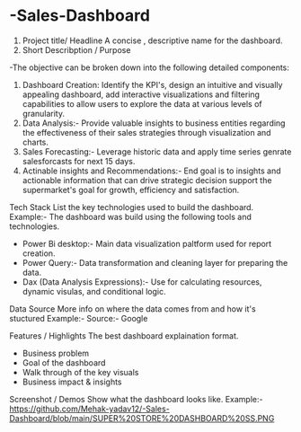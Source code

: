 # -Sales-Dashboard
1. Project title/ Headline
A concise , descriptive name for the dashboard.
2. Short Describption / Purpose
   
-The objective can be broken down into the following detailed components:
1. Dashboard Creation: Identify the KPI's, design an intuitive and visually appealing dashboard, add interactive visualizations and filtering capabilities to allow users to explore the data at various levels of granularity.
2. Data Analysis:- Provide valuable insights to business entities regarding the effectiveness of their sales strategies through visualization and charts.
3. Sales Forecasting:- Leverage historic data and apply time series genrate salesforcasts for next 15 days.
4. Actinable insights and Recommendations:- End goal is to insights and actionable information that can drive strategic decision support the supermarket's goal for growth, efficiency and satisfaction.

Tech Stack
List the key technologies used to build the dashboard.
Example:-
The dashboard was build using the following tools and technologies.
- Power Bi desktop:- Main data visualization paltform used for report creation.
- Power Query:- Data transformation and cleaning layer for preparing the data.
- Dax (Data Analysis Expressions):- Use for calculating resources, dynamic visulas, and conditional logic.

Data Source 
More info on where the data comes from and how it's stuctured
Example:- 
Source:- Google

Features / Highlights 
The best dashboard explaination format.
- Business problem
- Goal of the dashboard
- Walk through of the key visuals
- Business impact & insights

Screenshot / Demos
Show what the dashboard looks like.
Example:- https://github.com/Mehak-yadav12/-Sales-Dashboard/blob/main/SUPER%20STORE%20DASHBOARD%20SS.PNG









